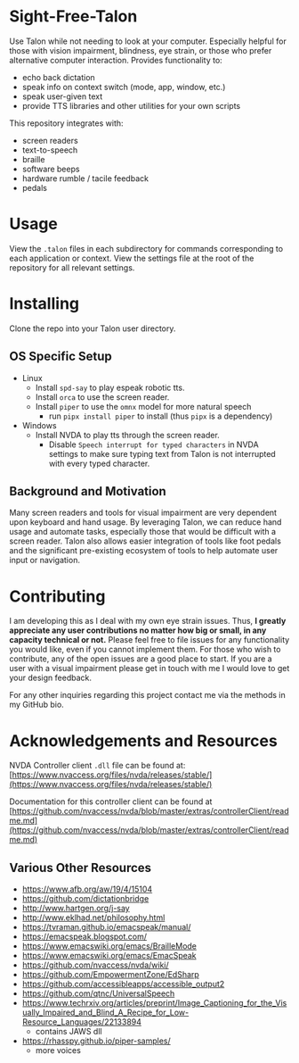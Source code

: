 # Sight-Free-Talon

Use Talon while not needing to look at your computer. Especially helpful for those with vision impairment, blindness, eye strain, or those who prefer alternative computer interaction. Provides functionality to:

- echo back dictation
- speak info on context switch (mode, app, window, etc.)
- speak user-given text
- provide TTS libraries and other utilities for your own scripts


This repository integrates with:

- screen readers
- text-to-speech
- braille
- software beeps
- hardware rumble / tacile feedback
- pedals

# Usage

View the `.talon` files in each subdirectory for commands corresponding to each application or context. View the settings file at the root of the repository for all relevant settings.

# Installing

Clone the repo into your Talon user directory.

## OS Specific Setup

- Linux
  - Install `spd-say` to play espeak robotic tts.
  - Install `orca` to use the screen reader.
  - Install `piper` to use the `omnx` model for more natural speech
    - run `pipx install piper` to install (thus `pipx` is a dependency)
- Windows
  - Install NVDA to play tts through the screen reader.
    - Disable `Speech interrupt for typed characters` in NVDA settings to make sure typing text from Talon is not interrupted with every typed character.

## Background and Motivation

Many screen readers and tools for visual impairment are very dependent upon keyboard and hand usage. By leveraging Talon, we can reduce hand usage and automate tasks, especially those that would be difficult with a screen reader. Talon also allows easier integration of tools like foot pedals and the significant pre-existing ecosystem of tools to help automate user input or navigation.

# Contributing

I am developing this as I deal with my own eye strain issues. Thus, **I greatly appreciate any user contributions no matter how big or small, in any capacity technical or not.** Please feel free to file issues for any functionality you would like, even if you cannot implement them. For those who wish to contribute, any of the open issues are a good place to start. If you are a user with a visual impairment please get in touch with me I would love to get your design feedback.

For any other inquiries regarding this project contact me via the methods in my GitHub bio.

# Acknowledgements and Resources

NVDA Controller client `.dll` file can be found at: [https://www.nvaccess.org/files/nvda/releases/stable/](https://www.nvaccess.org/files/nvda/releases/stable/)

Documentation for this controller client can be found at
[https://github.com/nvaccess/nvda/blob/master/extras/controllerClient/readme.md](https://github.com/nvaccess/nvda/blob/master/extras/controllerClient/readme.md)

## Various Other Resources

- https://www.afb.org/aw/19/4/15104
- https://github.com/dictationbridge
- http://www.hartgen.org/j-say
- http://www.eklhad.net/philosophy.html
- https://tvraman.github.io/emacspeak/manual/
- https://emacspeak.blogspot.com/
- https://www.emacswiki.org/emacs/BrailleMode
- https://www.emacswiki.org/emacs/EmacSpeak
- https://github.com/nvaccess/nvda/wiki/
- https://github.com/EmpowermentZone/EdSharp
- https://github.com/accessibleapps/accessible_output2
- https://github.com/qtnc/UniversalSpeech
- https://www.techrxiv.org/articles/preprint/Image_Captioning_for_the_Visually_Impaired_and_Blind_A_Recipe_for_Low-Resource_Languages/22133894
  - contains JAWS dll
- https://rhasspy.github.io/piper-samples/
  - more voices
